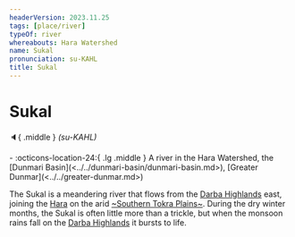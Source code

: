 ```yaml
---
headerVersion: 2023.11.25
tags: [place/river]
typeOf: river
whereabouts: Hara Watershed
name: Sukal
pronunciation: su-KAHL
title: Sukal
---
```

# Sukal
:speaker:{ .middle } *(su-KAHL)*  
<div class="grid cards ext-narrow-margin ext-one-column" markdown>
-    :octicons-location-24:{ .lg .middle } A river in the Hara Watershed, the [Dunmari Basin](<../../dunmari-basin/dunmari-basin.md>), [Greater Dunmar](<../../greater-dunmar.md>)  
</div>


The Sukal is a meandering river that flows from the [Darba Highlands](<../../darba-highlands/darba-highlands.md>) east, joining the [Hara](<./hara.md>) on the arid [~Southern Tokra Plains~](<../../dunmari-basin/southern-tokra-plains.md>). During the dry winter months, the Sukal is often little more than a trickle, but when the monsoon rains fall on the [Darba Highlands](<../../darba-highlands/darba-highlands.md>) it bursts to life.